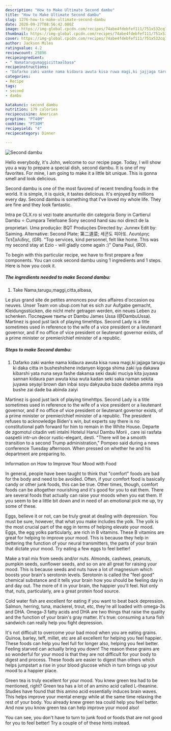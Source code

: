 ```yaml
---
description: "How to Make Ultimate Second dambu"
title: "How to Make Ultimate Second dambu"
slug: 1276-how-to-make-ultimate-second-dambu
date: 2020-09-27T08:56:42.080Z
image: https://img-global.cpcdn.com/recipes/74abe4fdebfef111/751x532cq70/second-dambu-recipe-main-photo.jpg
thumbnail: https://img-global.cpcdn.com/recipes/74abe4fdebfef111/751x532cq70/second-dambu-recipe-main-photo.jpg
cover: https://img-global.cpcdn.com/recipes/74abe4fdebfef111/751x532cq70/second-dambu-recipe-main-photo.jpg
author: Jackson Miles
ratingvalue: 4.2
reviewcount: 25896
recipeingredient:
- " Namatarugumaggicittaalbasa"
recipeinstructions:
- "Dafarko zaki wanke nama kidaura awuta kisa ruwa magi,ki jajjaga tarugu ki daka citta in busheshshene indanyen kigoga shima zaki iya dakawa kibarshi yata nuna seya fashe dakansa seki dauki muciya kita juyawa sannan kidaura pan awuta kisa wuta kadan seki saka naman sekita juyawa seyayi brown dan inbai soyu dakyauba baze dadeba amma inya bushe zai dade ba abinda zaiyi"
categories:
- Recipe
tags:
- second
- dambu

katakunci: second dambu 
nutrition: 179 calories
recipecuisine: American
preptime: "PT40M"
cooktime: "PT30M"
recipeyield: "4"
recipecategory: Dinner

---
```



![Second dambu](https://img-global.cpcdn.com/recipes/74abe4fdebfef111/751x532cq70/second-dambu-recipe-main-photo.jpg)

Hello everybody, it's John, welcome to our recipe page. Today, I will show you a way to prepare a special dish, second dambu. It is one of my favorites. For mine, I am going to make it a little bit unique. This is gonna smell and look delicious.

Second dambu is one of the most favored of recent trending foods in the world. It is simple, it is quick, it tastes delicious. It's enjoyed by millions every day. Second dambu is something that I've loved my whole life. They are fine and they look fantastic.

Intra pe OLX.ro si vezi toate anunturile din categoria Sony in Cartierul Dambu ⭐ Cumpara Telefoane Sony second hand sau noi direct de la proprietari. Uma produção: BQT Produções Directed by: Junnex Edit by: Saiming. Alternative: Second Plate; 第二道菜; 세콘도 피아또. Λευτέρης Τετζαλίδης, (GR). &#34;Top services, kind personnel, felt like home. This was my second stay at Ezio - will gladly come again :)&#34; Oana Paul, (RO).


To begin with this particular recipe, we have to first prepare a few components. You can cook second dambu using 1 ingredients and 1 steps. Here is how you cook it.

<!--inarticleads1-->

##### The ingredients needed to make Second dambu:

1. Take  Nama,tarugu,maggi,citta,albasa,


Le plus grand site de petites annonces pour des affaires d&#39;occasion ou neuves. Unser Team von ubup.com hat es sich zur Aufgabe gemacht, Kleidungsstücken, die nicht mehr getragen werden, ein neues Leben zu schenken. Последние твиты от Dambu James Ussa (@DambuUssa). Martinez is good just lack of playing timehttps. Second Lady is a title sometimes used in reference to the wife of a vice president or a lieutenant governor, and if no office of vice president or lieutenant governor exists, of a prime minister or premier/chief minister of a republic. 

<!--inarticleads2-->

##### Steps to make Second dambu:

1. Dafarko zaki wanke nama kidaura awuta kisa ruwa magi,ki jajjaga tarugu ki daka citta in busheshshene indanyen kigoga shima zaki iya dakawa kibarshi yata nuna seya fashe dakansa seki dauki muciya kita juyawa sannan kidaura pan awuta kisa wuta kadan seki saka naman sekita juyawa seyayi brown dan inbai soyu dakyauba baze dadeba amma inya bushe zai dade ba abinda zaiyi


Martinez is good just lack of playing timehttps. Second Lady is a title sometimes used in reference to the wife of a vice president or a lieutenant governor, and if no office of vice president or lieutenant governor exists, of a prime minister or premier/chief minister of a republic. The president refuses to acknowledge Biden&#39;s win, but experts say there is no constitutional path forward for him to remain in the White House. Departe de zgomotul citadin veti intalni Hotelul Hanul Dambu Morii , care isi rasfata oaspetii intr-un decor rustic-elegant, desti. &#34;There will be a smooth transition to a second Trump administration,&#34; Pompeo said during a news conference Tuesday afternoon. When pressed on whether he and his department are preparing to. 

Information on How to Improve Your Mood with Food


In general, people have been taught to think that "comfort" foods are bad for the body and need to be avoided. Often, if your comfort food is basically candy or other junk foods, this can be true. Other times, though, comfort foods can be altogether nourishing and it's good for you to eat them. There are several foods that actually can raise your moods when you eat them. If you seem to be a little bit down and in need of an emotional pick me up, try some of these.

Eggs, believe it or not, can be truly great at dealing with depression. You must be sure, however, that what you make includes the yolk. The yolk is the most crucial part of the egg in terms of helping elevate your mood. Eggs, the egg yolks particularly, are rich in B vitamins. These B vitamins are great for helping to improve your mood. This is because they help in bettering the function of your neural transmitters, the parts of your brain that dictate your mood. Try eating a few eggs to feel better!

Make a trail mix from seeds and/or nuts. Almonds, cashews, peanuts, pumpkin seeds, sunflower seeds, and so on are all great for raising your mood. This is because seeds and nuts have a lot of magnesium which boosts your brain's serotonin levels. Serotonin is called the "feel good" chemical substance and it tells your brain how you should be feeling day in and day out. The more of it in your brain, the happier you'll feel. Not only that, nuts, particularly, are a great protein food source.

Cold water fish are excellent for eating if you want to beat back depression. Salmon, herring, tuna, mackerel, trout, etc, they're all loaded with omega-3s and DHA. Omega-3 fatty acids and DHA are two things that raise the quality and the function of your brain's gray matter. It's true: consuming a tuna fish sandwich can really help you fight depression. 

It's not difficult to overcome your bad mood when you are eating grains. Quinoa, barley, teff, millet, etc are all excellent for helping you feel happier. These foods can help you feel full for longer also, helping you feel better. Feeling starved can actually bring you down! The reason these grains are so wonderful for your mood is that they are not difficult for your body to digest and process. These foods are easier to digest than others which helps jumpstart a rise in your blood glucose which in turn brings up your mood to a happier place.

Green tea is truly excellent for your mood. You knew green tea had to be mentioned, right? Green tea has a lot of an amino acid called L-theanine. Studies have found that this amino acid essentially induces brain waves. This helps improve your mental energy while at the same time relaxing the rest of your body. You already knew green tea could help you feel better. And now you know green tea can help improve your mood also!

You can see, you don't have to turn to junk food or foods that are not good for you to feel better! Try  a  couple of  of  these  hints  instead.

